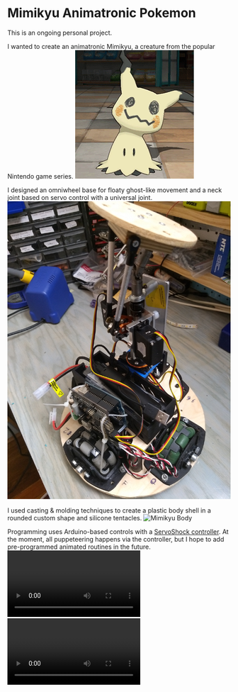 # Mimikyu Animatronic Pokemon

This is an ongoing personal project.

I wanted to create an animatronic Mimikyu, a creature from the popular Nintendo game series.
![Example Mimikyu from Pokemon](mimikyu_example_wobble.gif)

I designed an omniwheel base for floaty ghost-like movement and a neck joint based on servo control with a universal joint. 
![Mimikyu Internals](mimikyu_internals.jpg)

I used casting & molding techniques to create a plastic body shell in a rounded custom shape and silicone tentacles. 
![Mimikyu Body](mimikyu_body_form.jpg)

Programming uses Arduino-based controls with a [ServoShock controller](http://www.servoshock.com/). At the moment, all puppeteering happens via the controller, but I hope to add pre-programmed animated routines in the future.
![Mimikyu Driving](mimikyu_test_driving.mp4)
![Mimikyu Posing](mimikyu_touch_controls.mp4)
